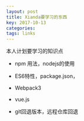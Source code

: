```yaml
---
layout: post
title: Xianda要学习的东西
key: 2017-10-13
categories: 
tags: links
---
```


本人计划要学习的知识点

<!--more-->

- npm 用法，nodejs的使用
- ES6特性，package.json，
- Webpack3
- vue.js


- git回退版本，远程仓库回退